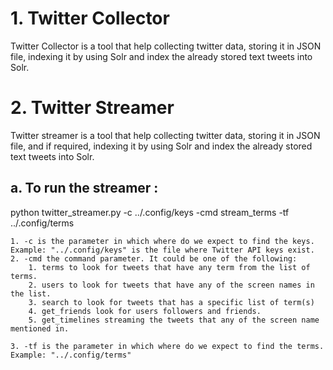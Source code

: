 # 1. Twitter Collector
Twitter Collector is a tool that help collecting twitter data, storing it in JSON file, indexing it by using Solr and index the already stored text tweets into Solr.


# 2. Twitter Streamer
Twitter streamer is a tool that help collecting twitter data, storing it in JSON file, and if required, indexing it by using Solr and index the already stored text tweets into Solr.


          
##   a.  To run the streamer :
python twitter_streamer.py -c ../.config/keys -cmd stream_terms -tf ../.config/terms


    1. -c is the parameter in which where do we expect to find the keys. Example: "../.config/keys" is the file where Twitter API keys exist.
    2. -cmd the command parameter. It could be one of the following:
        1. terms to look for tweets that have any term from the list of terms.
        2. users to look for tweets that have any of the screen names in the list.
        3. search to look for tweets that has a specific list of term(s)
        4. get_friends look for users followers and friends.
        5. get_timelines streaming the tweets that any of the screen name mentioned in.

    3. -tf is the parameter in which where do we expect to find the terms. Example: "../.config/terms"
    
    